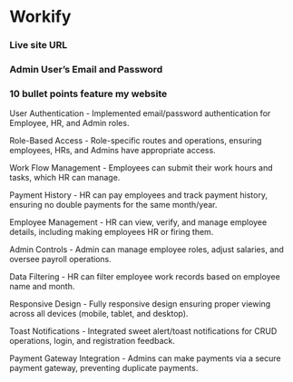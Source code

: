 # Workify

### Live site URL

### Admin User’s Email and Password

### 10 bullet points feature my website

User Authentication - Implemented email/password authentication for Employee, HR, and Admin roles.

Role-Based Access - Role-specific routes and operations, ensuring employees, HRs, and Admins have appropriate access.

Work Flow Management - Employees can submit their work hours and tasks, which HR can manage.

Payment History - HR can pay employees and track payment history, ensuring no double payments for the same month/year.

Employee Management - HR can view, verify, and manage employee details, including making employees HR or firing them.

Admin Controls - Admin can manage employee roles, adjust salaries, and oversee payroll operations.

Data Filtering - HR can filter employee work records based on employee name and month.

Responsive Design - Fully responsive design ensuring proper viewing across all devices (mobile, tablet, and desktop).

Toast Notifications - Integrated sweet alert/toast notifications for CRUD operations, login, and registration feedback.

Payment Gateway Integration - Admins can make payments via a secure payment gateway, preventing duplicate payments.
